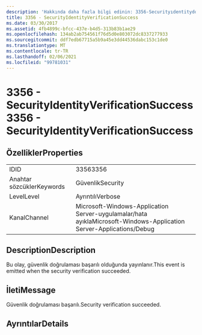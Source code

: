 ```yaml
---
description: 'Hakkında daha fazla bilgi edinin: 3356-Securityıdentitydoğrulamaları Icationsuccess'
title: 3356 - SecurityIdentityVerificationSuccess
ms.date: 03/30/2017
ms.assetid: 4fb4899c-bfcc-437e-b4d5-313b83b1ae29
ms.openlocfilehash: 134ab2ab754561f76d5d0e803072dc8337277933
ms.sourcegitcommit: ddf7edb67715a5b9a45e3dd44536dabc153c1de0
ms.translationtype: MT
ms.contentlocale: tr-TR
ms.lasthandoff: 02/06/2021
ms.locfileid: "99781031"
---
```

# <a name="3356---securityidentityverificationsuccess"></a><span data-ttu-id="86038-103">3356 - SecurityIdentityVerificationSuccess</span><span class="sxs-lookup"><span data-stu-id="86038-103">3356 - SecurityIdentityVerificationSuccess</span></span>

## <a name="properties"></a><span data-ttu-id="86038-104">Özellikler</span><span class="sxs-lookup"><span data-stu-id="86038-104">Properties</span></span>  
  
|||  
|-|-|  
|<span data-ttu-id="86038-105">ID</span><span class="sxs-lookup"><span data-stu-id="86038-105">ID</span></span>|<span data-ttu-id="86038-106">3356</span><span class="sxs-lookup"><span data-stu-id="86038-106">3356</span></span>|  
|<span data-ttu-id="86038-107">Anahtar sözcükler</span><span class="sxs-lookup"><span data-stu-id="86038-107">Keywords</span></span>|<span data-ttu-id="86038-108">Güvenlik</span><span class="sxs-lookup"><span data-stu-id="86038-108">Security</span></span>|  
|<span data-ttu-id="86038-109">Level</span><span class="sxs-lookup"><span data-stu-id="86038-109">Level</span></span>|<span data-ttu-id="86038-110">Ayrıntılı</span><span class="sxs-lookup"><span data-stu-id="86038-110">Verbose</span></span>|  
|<span data-ttu-id="86038-111">Kanal</span><span class="sxs-lookup"><span data-stu-id="86038-111">Channel</span></span>|<span data-ttu-id="86038-112">Microsoft-Windows-Application Server-uygulamalar/hata ayıkla</span><span class="sxs-lookup"><span data-stu-id="86038-112">Microsoft-Windows-Application Server-Applications/Debug</span></span>|  
  
## <a name="description"></a><span data-ttu-id="86038-113">Description</span><span class="sxs-lookup"><span data-stu-id="86038-113">Description</span></span>  

 <span data-ttu-id="86038-114">Bu olay, güvenlik doğrulaması başarılı olduğunda yayınlanır.</span><span class="sxs-lookup"><span data-stu-id="86038-114">This event is emitted when the security verification succeeded.</span></span>  
  
## <a name="message"></a><span data-ttu-id="86038-115">İleti</span><span class="sxs-lookup"><span data-stu-id="86038-115">Message</span></span>  

 <span data-ttu-id="86038-116">Güvenlik doğrulaması başarılı.</span><span class="sxs-lookup"><span data-stu-id="86038-116">Security verification succeeded.</span></span>  
  
## <a name="details"></a><span data-ttu-id="86038-117">Ayrıntılar</span><span class="sxs-lookup"><span data-stu-id="86038-117">Details</span></span>

